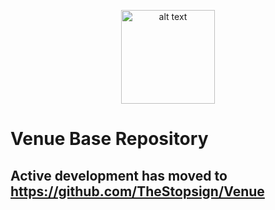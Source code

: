 <p align="center"><img src="https://github.com/rcos/Venue2/blob/master/src/assets/venue-logo.svg" alt="alt text" width="150" height="150"></p>

# Venue Base Repository

## Active development has moved to https://github.com/TheStopsign/Venue
